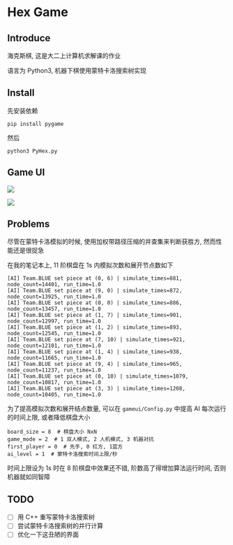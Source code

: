 # Hex Game

## Introduce

海克斯棋, 这是大二上计算机求解课的作业

语言为 Python3, 机器下棋使用蒙特卡洛搜索树实现

## Install

先安装依赖
```
pip install pygame
```

然后
```
python3 PyHex.py
```

## Game UI

![](https://img2020.cnblogs.com/blog/1824307/202012/1824307-20201227134709669-1337814921.png)

![](https://img2020.cnblogs.com/blog/1824307/202012/1824307-20201227134757425-1489189459.png)

## Problems

尽管在蒙特卡洛模拟的时候, 使用加权带路径压缩的并查集来判断获胜方, 然而性能还是很捉急  

在我的笔记本上, 11 阶棋盘在 1s 内模拟次数和展开节点数如下

```
[AI] Team.BLUE set piece at (0, 6) | simulate_times=881, node_count=14401, run_time=1.0
[AI] Team.BLUE set piece at (9, 0) | simulate_times=872, node_count=13925, run_time=1.0
[AI] Team.BLUE set piece at (0, 0) | simulate_times=886, node_count=13457, run_time=1.0
[AI] Team.BLUE set piece at (1, 7) | simulate_times=901, node_count=12997, run_time=1.0
[AI] Team.BLUE set piece at (1, 2) | simulate_times=893, node_count=12545, run_time=1.0
[AI] Team.BLUE set piece at (7, 10) | simulate_times=921, node_count=12101, run_time=1.0
[AI] Team.BLUE set piece at (1, 4) | simulate_times=938, node_count=11665, run_time=1.0
[AI] Team.BLUE set piece at (9, 4) | simulate_times=965, node_count=11237, run_time=1.0
[AI] Team.BLUE set piece at (0, 10) | simulate_times=1079, node_count=10817, run_time=1.0
[AI] Team.BLUE set piece at (3, 3) | simulate_times=1208, node_count=10405, run_time=1.0
```

为了提高模拟次数和展开结点数量, 可以在 `gameui/Config.py` 中提高 AI 每次运行的时间上限, 或者降低棋盘大小

```
board_size = 8  # 棋盘大小 NxN
game_mode = 2  # 1 双人模式, 2 人机模式, 3 机器对抗
first_player = 0  # 先手, 0 红方, 1蓝方
ai_level = 1  # 蒙特卡洛搜索时间上限/秒
```

时间上限设为 1s 时在 8 阶棋盘中效果还不错, 阶数高了得增加算法运行时间, 否则机器就如同智障

## TODO

- [ ] 用 C++ 重写蒙特卡洛搜索树
- [ ] 尝试蒙特卡洛搜索树的并行计算
- [ ] 优化一下这丑陋的界面